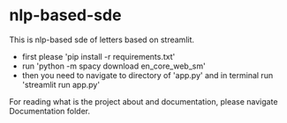 # nlp-based-sde
 This is nlp-based sde of letters based on streamlit.
 - first please 'pip install -r requirements.txt' 
 - run 'python -m spacy download en_core_web_sm'
 - then you need to navigate to directory of 'app.py' and in terminal run 'streamlit run app.py'

For reading what is the project about and documentation, please navigate Documentation folder. 

